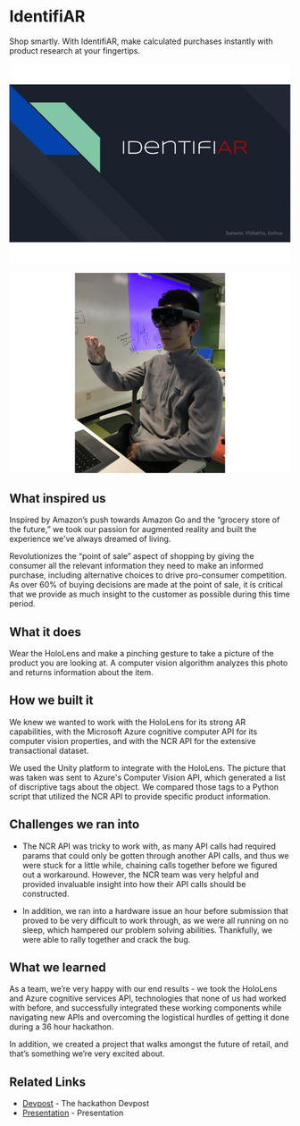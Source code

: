 # IdentifiAR
Shop smartly. With IdentifiAR, make calculated purchases instantly with product research at your fingertips.

![Logo](https://raw.githubusercontent.com/sunny8751/IdentifiAR/master/Assets/Images/logo.jpg)

![Demo](https://raw.githubusercontent.com/sunny8751/IdentifiAR/master/Assets/Images/demo.jpg)

## What inspired us
Inspired by Amazon’s push towards Amazon Go and the “grocery store of the future,” we took our passion for augmented reality and built the experience we've always dreamed of living.

Revolutionizes the “point of sale” aspect of shopping by giving the consumer all the relevant information they need to make an informed purchase, including alternative choices to drive pro-consumer competition. As over 60% of buying decisions are made at the point of sale, it is critical that we provide as much insight to the customer as possible during this time period.

## What it does
Wear the HoloLens and make a pinching gesture to take a picture of the product you are looking at. A computer vision algorithm analyzes this photo and returns information about the item.

## How we built it
We knew we wanted to work with the HoloLens for its strong AR capabilities, with the Microsoft Azure cognitive computer API for its computer vision properties, and with the NCR API for the extensive transactional dataset.

We used the Unity platform to integrate with the HoloLens. The picture that was taken was sent to Azure's Computer Vision API, which generated a list of discriptive tags about the object. We compared those tags to a Python script that utilized the NCR API to provide specific product information.

## Challenges we ran into
* The NCR API was tricky to work with, as many API calls had required params that could only be gotten through another API calls, and thus we were stuck for a little while, chaining calls together before we figured out a workaround. However, the NCR team was very helpful and provided invaluable insight into how their API calls should be constructed.

* In addition, we ran into a hardware issue an hour before submission that proved to be very difficult to work through, as we were all running on no sleep, which hampered our problem solving abilities. Thankfully, we were able to rally together and crack the bug.

## What we learned
As a team, we’re very happy with our end results - we took the HoloLens and Azure cognitive services API, technologies that none of us had worked with before, and successfully integrated these working components while navigating new APIs and overcoming the logistical hurdles of getting it done during a 36 hour hackathon.

In addition, we created a project that walks amongst the future of retail, and that’s something we’re very excited about.

## Related Links

* [Devpost](https://devpost.com/software/identifiar-j8kxcg) - The hackathon Devpost
* [Presentation](https://docs.google.com/presentation/d/1TVuZVnOWKhTIpvK3u4K8lHlXA7v_t8rY62DV8HyQ58Q/edit?usp=sharing) - Presentation


